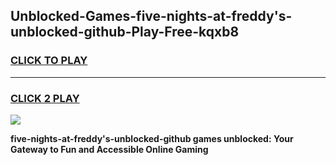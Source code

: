 
## Unblocked-Games-five-nights-at-freddy's-unblocked-github-Play-Free-kqxb8
<h3>
<a href="https://premium76.site?title=five-nights-at-freddy's-unblocked-github&ref=10A">CLICK TO PLAY</a></h3>
<hr>

<h3>
<a href="https://premium76.site?title=five-nights-at-freddy's-unblocked-github&ref=10A">CLICK 2 PLAY</a>
  
</h3>

<a href="https://premium76.site?title=five-nights-at-freddy's-unblocked-github&ref=10A"><img src="https://clearcache.store/games.png"></a>


**five-nights-at-freddy's-unblocked-github games unblocked: Your Gateway to Fun and Accessible Online Gaming**
